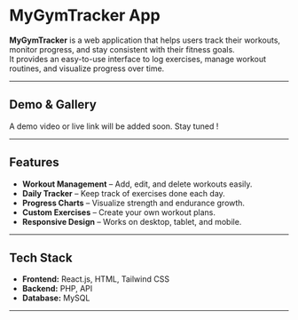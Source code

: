 # MyGymTracker App

**MyGymTracker** is a web application that helps users track their workouts, monitor progress, and stay consistent with their fitness goals.  
It provides an easy-to-use interface to log exercises, manage workout routines, and visualize progress over time.

---

## Demo & Gallery

A demo video or live link will be added soon. Stay tuned !

---

## Features

- **Workout Management** – Add, edit, and delete workouts easily.  
- **Daily Tracker** – Keep track of exercises done each day.  
- **Progress Charts** – Visualize strength and endurance growth.  
- **Custom Exercises** – Create your own workout plans.  
- **Responsive Design** – Works on desktop, tablet, and mobile.  

---

## Tech Stack

- **Frontend:** React.js, HTML, Tailwind CSS  
- **Backend:** PHP, API  
- **Database:** MySQL  

---
